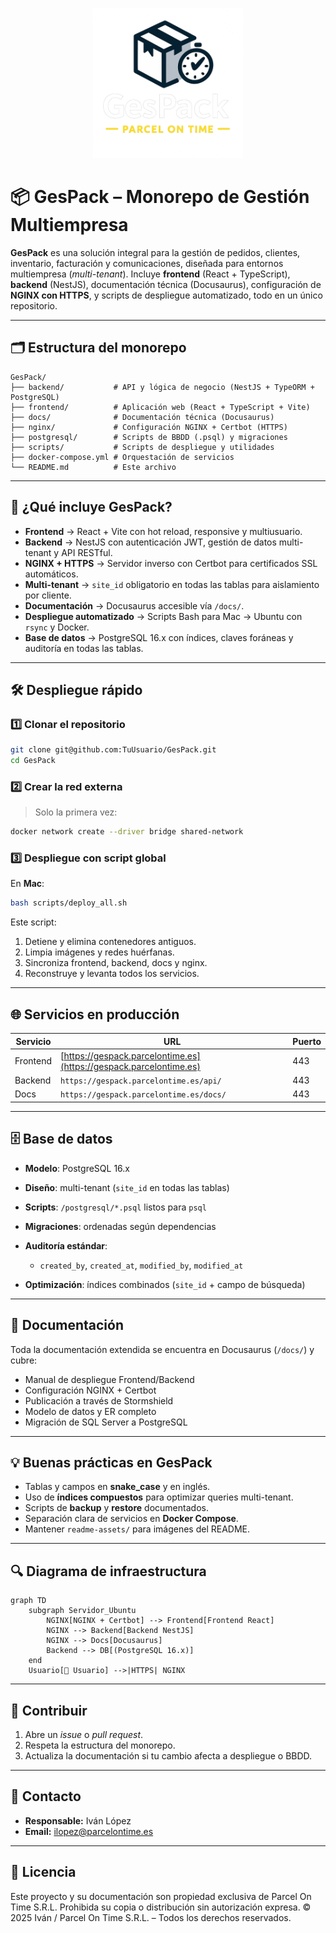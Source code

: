 <p align="center">
  <img src="readme-assets/GesPack.png" alt="GesPack" width="240"/>
</p>

# 📦 GesPack – Monorepo de Gestión Multiempresa

**GesPack** es una solución integral para la gestión de pedidos, clientes, inventario, facturación y comunicaciones, diseñada para entornos multiempresa (*multi-tenant*).
Incluye **frontend** (React + TypeScript), **backend** (NestJS), documentación técnica (Docusaurus), configuración de **NGINX con HTTPS**, y scripts de despliegue automatizado, todo en un único repositorio.

---

## 🗂️ Estructura del monorepo

```plaintext
GesPack/
├── backend/           # API y lógica de negocio (NestJS + TypeORM + PostgreSQL)
├── frontend/          # Aplicación web (React + TypeScript + Vite)
├── docs/              # Documentación técnica (Docusaurus)
├── nginx/             # Configuración NGINX + Certbot (HTTPS)
├── postgresql/        # Scripts de BBDD (.psql) y migraciones
├── scripts/           # Scripts de despliegue y utilidades
├── docker-compose.yml # Orquestación de servicios
└── README.md          # Este archivo
```

---

## 🚀 ¿Qué incluye GesPack?

* **Frontend** → React + Vite con hot reload, responsive y multiusuario.
* **Backend** → NestJS con autenticación JWT, gestión de datos multi-tenant y API RESTful.
* **NGINX + HTTPS** → Servidor inverso con Certbot para certificados SSL automáticos.
* **Multi-tenant** → `site_id` obligatorio en todas las tablas para aislamiento por cliente.
* **Documentación** → Docusaurus accesible vía `/docs/`.
* **Despliegue automatizado** → Scripts Bash para Mac → Ubuntu con `rsync` y Docker.
* **Base de datos** → PostgreSQL 16.x con índices, claves foráneas y auditoría en todas las tablas.

---

## 🛠️ Despliegue rápido

### 1️⃣ Clonar el repositorio

```bash
git clone git@github.com:TuUsuario/GesPack.git
cd GesPack
```

### 2️⃣ Crear la red externa

> Solo la primera vez:

```bash
docker network create --driver bridge shared-network
```

### 3️⃣ Despliegue con script global

En **Mac**:

```bash
bash scripts/deploy_all.sh
```

Este script:

1. Detiene y elimina contenedores antiguos.
2. Limpia imágenes y redes huérfanas.
3. Sincroniza frontend, backend, docs y nginx.
4. Reconstruye y levanta todos los servicios.

---

## 🌐 Servicios en producción

| Servicio | URL                                                                | Puerto |
| -------- | ------------------------------------------------------------------ | ------ |
| Frontend | [https://gespack.parcelontime.es](https://gespack.parcelontime.es) | 443    |
| Backend  | `https://gespack.parcelontime.es/api/`                             | 443    |
| Docs     | `https://gespack.parcelontime.es/docs/`                            | 443    |

---

## 🗄️ Base de datos

* **Modelo**: PostgreSQL 16.x
* **Diseño**: multi-tenant (`site_id` en todas las tablas)
* **Scripts**: `/postgresql/*.psql` listos para `psql`
* **Migraciones**: ordenadas según dependencias
* **Auditoría estándar**:

  * `created_by`, `created_at`, `modified_by`, `modified_at`
* **Optimización**: índices combinados (`site_id` + campo de búsqueda)

---

## 📝 Documentación

Toda la documentación extendida se encuentra en Docusaurus (`/docs/`) y cubre:

* Manual de despliegue Frontend/Backend
* Configuración NGINX + Certbot
* Publicación a través de Stormshield
* Modelo de datos y ER completo
* Migración de SQL Server a PostgreSQL

---

## 💡 Buenas prácticas en GesPack

* Tablas y campos en **snake\_case** y en inglés.
* Uso de **índices compuestos** para optimizar queries multi-tenant.
* Scripts de **backup** y **restore** documentados.
* Separación clara de servicios en **Docker Compose**.
* Mantener `readme-assets/` para imágenes del README.

---

## 🔍 Diagrama de infraestructura

```mermaid
graph TD
    subgraph Servidor_Ubuntu
        NGINX[NGINX + Certbot] --> Frontend[Frontend React]
        NGINX --> Backend[Backend NestJS]
        NGINX --> Docs[Docusaurus]
        Backend --> DB[(PostgreSQL 16.x)]
    end
    Usuario[👤 Usuario] -->|HTTPS| NGINX
```

---

## 👥 Contribuir

1. Abre un *issue* o *pull request*.
2. Respeta la estructura del monorepo.
3. Actualiza la documentación si tu cambio afecta a despliegue o BBDD.

---

## 📧 Contacto

* **Responsable:** Iván López
* **Email:** [ilopez@parcelontime.es](mailto:ilopez@parcelontime.es)

---

## 📄 Licencia

Este proyecto y su documentación son propiedad exclusiva de Parcel On Time S.R.L.
Prohibida su copia o distribución sin autorización expresa.
© 2025 Iván / Parcel On Time S.R.L. – Todos los derechos reservados.
